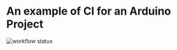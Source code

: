 # An example of CI for an Arduino Project
![workflow status](https://github.com/mirzafahad/cicd/actions/workflows/arduino.yml/badge.svg)
